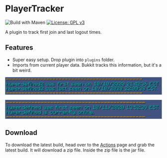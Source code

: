 # PlayerTracker
![Build with Maven](https://github.com/DESTROYMC-NET/PlayerTracker/workflows/Build%20with%20Maven/badge.svg) [![License: GPL v3](https://img.shields.io/badge/License-GPLv3-blue.svg)](https://www.gnu.org/licenses/gpl-3.0)

A plugin to track first join and last logout times.
## Features
- Super easy setup. Drop plugin into `plugins` folder.
- Imports from current player data. Bukkit tracks this information, but it's a bit weird.

![Image](https://raw.githubusercontent.com/DESTROYMC-NET/PlayerTracker/master/image1.png)

![Image](https://raw.githubusercontent.com/DESTROYMC-NET/PlayerTracker/master/image2.png)
## Download
To download the latest build, head over to the [Actions](https://github.com/DESTROYMC-NET/PlayerTracker/actions) page and grab the latest build. It will download a zip file. Inside the zip file is the jar file.
